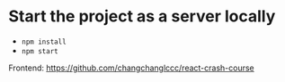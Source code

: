 # Start the project as a server locally
- `npm install`
- `npm start`

Frontend:
https://github.com/changchanglccc/react-crash-course

